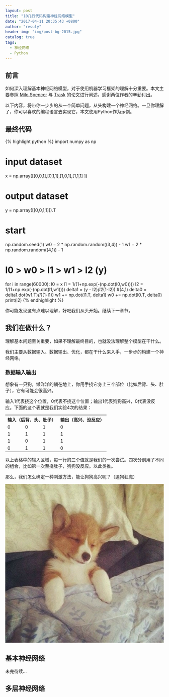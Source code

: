 ```yaml
---
layout: post
title: "10几行代码构建神经网络模型"
date: "2017-04-11 20:35:43 +0800"
author: "resuly"
header-img: "img/post-bg-2015.jpg"
catalog: true
tags:
  - 神经网络
  - Python
---
```

## 前言

如何深入理解基本神经网络模型，对于使用机器学习框架的理解十分重要。本文主要参照 [Milo Spencer](https://medium.com/technology-invention-and-more/how-to-build-a-simple-neural-network-in-9-lines-of-python-code-cc8f23647ca1) 与 [Trask](http://iamtrask.github.io/2015/07/12/basic-python-network/) 的论文进行阐述，感谢两位作者的辛勤付出。

以下内容，将带你一步步的从一个简单问题，从头构建一个神经网络。一旦你理解了，你可以喜欢的编程语言去实现它，本文使用Python作为示例。

## 最终代码

{% highlight python %}
import numpy as np
# input dataset
x = np.array([[0,0,1],[0,1,1],[1,0,1],[1,1,1] ])
# output dataset            
y = np.array([[0,0,1,1]]).T
# start
np.random.seed(1)
w0 = 2 * np.random.random((3,4)) - 1
w1 = 2 * np.random.random((4,1)) - 1
# l0 > w0 > l1 > w1 > l2 (y)
for i in range(60000):
	l0 = x
	l1 = 1/(1+np.exp(-(np.dot(l0,w0))))
	l2 = 1/(1+np.exp(-(np.dot(l1,w1))))
	delta1 = (y - l2)*(l2*(1-l2)) #(4,1)
	delta0 = delta1.dot(w1.T)*(l1*(1-l1))
	w1 += np.dot(l1.T, delta1)
	w0 += np.dot(l0.T, delta0)
print(l2)
{% endhighlight %}

你可能发现这有点难以理解，好吧我们从头开始。继续下一章节。

## 我们在做什么？
理解基本问题至关重要，如果不理解最终目的，也就没法理解整个模型在干什么。

我们主要从数据输入、数据输出、优化，都在干什么来入手，一步步的构建一个神经网络。

### 数据输入输出

想象有一只狗，懒洋洋的躺在地上，你用手挠它身上三个部位（比如后背、头、肚子），它有可能会很高兴。

输入1代表挠这个位置，0代表不挠这个位置；输出1代表狗狗高兴，0代表没反应。下面的这个表就是我们实验4次的结果：

<table class="tg">
  <tbody>
  <tr>
    <th colspan="3" style="text-align: center;">输入（后背、头、肚子）</th>
    <th>输出（高兴、没反应）</th>
  </tr>
  <tr>
    <td>0</td>
    <td>0</td>
    <td>1</td>
    <td>0</td>
  </tr>
  <tr>
    <td>1</td>
    <td>1</td>
    <td>1</td>
    <td>1</td>
  </tr>
  <tr>
    <td>1</td>
    <td>0</td>
    <td>1</td>
    <td>1</td>
  </tr>
  <tr>
    <td>0</td>
    <td>1</td>
    <td>1</td>
    <td>0</td>
  </tr>
</tbody></table>

以上表格中的输入区域，每一行的三个值就是我们的一次尝试。四次分别用了不同的组合，比如第一次至挠肚子，狗狗没反应。以此类推。

那么，我们怎么确定一种刺激方法，能让狗狗高兴呢？（逗狗狂魔）

![](/img/in_post/2017/04/timg.jpg)

## 基本神经网络

未完待续...

## 多层神经网络
